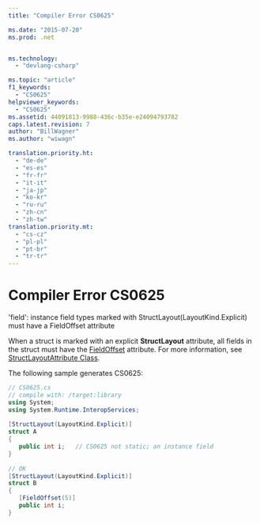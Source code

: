 ```yaml
---
title: "Compiler Error CS0625"

ms.date: "2015-07-20"
ms.prod: .net


ms.technology: 
  - "devlang-csharp"

ms.topic: "article"
f1_keywords: 
  - "CS0625"
helpviewer_keywords: 
  - "CS0625"
ms.assetid: 44091813-9988-436c-b35e-e24094793782
caps.latest.revision: 7
author: "BillWagner"
ms.author: "wiwagn"

translation.priority.ht: 
  - "de-de"
  - "es-es"
  - "fr-fr"
  - "it-it"
  - "ja-jp"
  - "ko-kr"
  - "ru-ru"
  - "zh-cn"
  - "zh-tw"
translation.priority.mt: 
  - "cs-cz"
  - "pl-pl"
  - "pt-br"
  - "tr-tr"
---
```

# Compiler Error CS0625
'field': instance field types marked with StructLayout(LayoutKind.Explicit) must have a FieldOffset attribute  
  
When a struct is marked with an explicit **StructLayout** attribute, all fields in the struct must have the [FieldOffset](xref:System​.Runtime​.InteropServices.FieldOffsetAttribute) attribute. For more information, see [StructLayoutAttribute Class](xref:System​.Runtime​.InteropServices.StructLayoutAttribute). 

The following sample generates CS0625:  
  
```csharp  
// CS0625.cs  
// compile with: /target:library  
using System;  
using System.Runtime.InteropServices;  
  
[StructLayout(LayoutKind.Explicit)]  
struct A  
{  
   public int i;   // CS0625 not static; an instance field  
}  
  
// OK  
[StructLayout(LayoutKind.Explicit)]  
struct B  
{  
   [FieldOffset(5)]  
   public int i;  
}  
```

